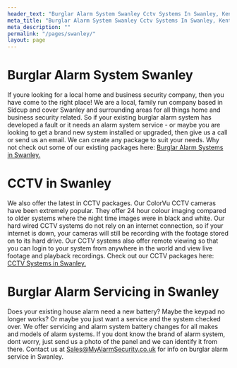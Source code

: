 ```yaml
---
header_text: "Burglar Alarm System Swanley Cctv Systems In Swanley, Kent"
meta_title: "Burglar Alarm System Swanley Cctv Systems In Swanley, Kent"
meta_description: ""
permalink: "/pages/swanley/"
layout: page
---
```


# Burglar Alarm System Swanley 

If youre looking for a local home and business security company, then you have come to the right place! We are a local, family run company based in Sidcup and cover Swanley and surrounding areas for all things home and business security related. So if your existing burglar alarm system has developed a fault or it needs an alarm system service - or maybe you are looking to get a brand new system installed or upgraded, then give us a call or send us an email. We can create any package to suit your needs. Why not check out some of our existing packages here: [Burglar Alarm Systems in Swanley.](../categories/burglar-alarms.php.html)

# CCTV in Swanley 

We also offer the latest in CCTV packages. Our ColorVu CCTV cameras have been extremely popular. They offer 24 hour colour imaging compared to older systems where the night time images were in black and white. Our hard wired CCTV systems do not rely on an internet connection, so if your internet is down, your cameras will still be recording with the footage stored on to its hard drive. Our CCTV systems also offer remote viewing so that you can login to your system from anywhere in the world and view live footage and playback recordings. Check out our CCTV packages here: [CCTV Systems in Swanley.](../categories/cctv.php.html)

# Burglar Alarm Servicing in Swanley 

Does your existing house alarm need a new battery? Maybe the keypad no longer works? Or maybe you just want a service and the system checked over. We offer servicing and alarm system battery changes for all makes and models of alarm systems. If you dont know the brand of alarm system, dont worry, just send us a photo of the panel and we can identify it from there. Contact us at <Sales@MyAlarmSecurity.co.uk> for info on burglar alarm service in Swanley.